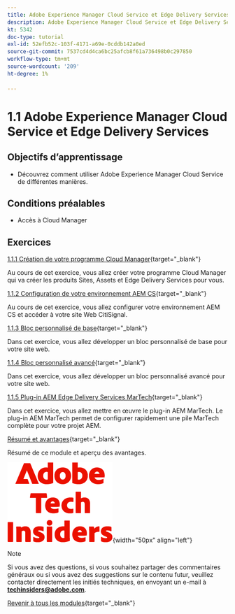 ```yaml
---
title: Adobe Experience Manager Cloud Service et Edge Delivery Services
description: Adobe Experience Manager Cloud Service et Edge Delivery Services
kt: 5342
doc-type: tutorial
exl-id: 52efb52c-103f-4171-a69e-0cddb142a0ed
source-git-commit: 7537cd4d4ca6bc25afcb8f61a736498b0c297850
workflow-type: tm+mt
source-wordcount: '209'
ht-degree: 1%

---
```


# 1.1 Adobe Experience Manager Cloud Service et Edge Delivery Services

## Objectifs d’apprentissage

- Découvrez comment utiliser Adobe Experience Manager Cloud Service de différentes manières.

## Conditions préalables

- Accès à Cloud Manager

## Exercices

[1.1.1 Création de votre programme Cloud Manager](./ex1.md){target="_blank"}

Au cours de cet exercice, vous allez créer votre programme Cloud Manager qui va créer les produits Sites, Assets et Edge Delivery Services pour vous.

[1.1.2 Configuration de votre environnement AEM CS](./ex2.md){target="_blank"}

Au cours de cet exercice, vous allez configurer votre environnement AEM CS et accéder à votre site Web CitiSignal.

[1.1.3 Bloc personnalisé de base](./ex3.md){target="_blank"}

Dans cet exercice, vous allez développer un bloc personnalisé de base pour votre site web.

[1.1.4 Bloc personnalisé avancé](./ex4.md){target="_blank"}

Dans cet exercice, vous allez développer un bloc personnalisé avancé pour votre site web.

[1.1.5 Plug-in AEM Edge Delivery Services MarTech](./ex5.md){target="_blank"}

Dans cet exercice, vous allez mettre en œuvre le plug-in AEM MarTech. Le plug-in AEM MarTech permet de configurer rapidement une pile MarTech complète pour votre projet AEM.

[Résumé et avantages](./summary.md){target="_blank"}

Résumé de ce module et aperçu des avantages.

![Insiders de la technologie &#x200B;](./../../../assets/images/techinsiders.png){width="50px" align="left"}

>[!NOTE]
>
>Si vous avez des questions, si vous souhaitez partager des commentaires généraux ou si vous avez des suggestions sur le contenu futur, veuillez contacter directement les initiés techniques, en envoyant un e-mail à **techinsiders@adobe.com**.

[Revenir à tous les modules](../../../overview.md){target="_blank"}
